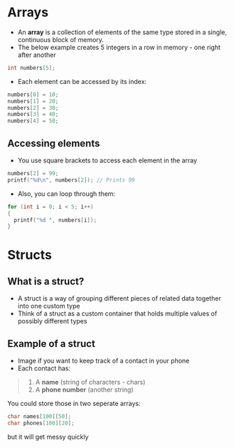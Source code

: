 # Arrays
- An **array** is a collection of elements of the same type stored in a single, continuous block of memory.
- The below example creates 5 integers in a row in memory - one right after another
```c
int numbers[5];
```
- Each element can be accessed by its index:
```c
numbers[0] = 10;
numbers[1] = 20;
numbers[2] = 30;
numbers[3] = 40;
numbers[4] = 50;
```
## Accessing elements
- You use square brackets to access each element in the array
```c
numbers[2] = 99;
printf("%d\n", numbers[2]); // Prints 99
```
- Also, you can loop through them:
```c
for (int i = 0; i < 5; i++)
{
  printf("%d ", numbers[i]);
}
```

# Structs
## What is a struct?
- A struct is a way of grouping different pieces of related data together into one custom type
- Think of a struct as a custom container that holds multiple values of possibly different types

## Example of a struct
- Image if you want to keep track of a contact in your phone
- Each contact has:
> 1. A **name** (string of characters - chars)
> 2. A **phone number** (another string)

You could store those in two seperate arrays:
```c
char names[100][50];
char phones[100][20];
```
but it will get messy quickly
